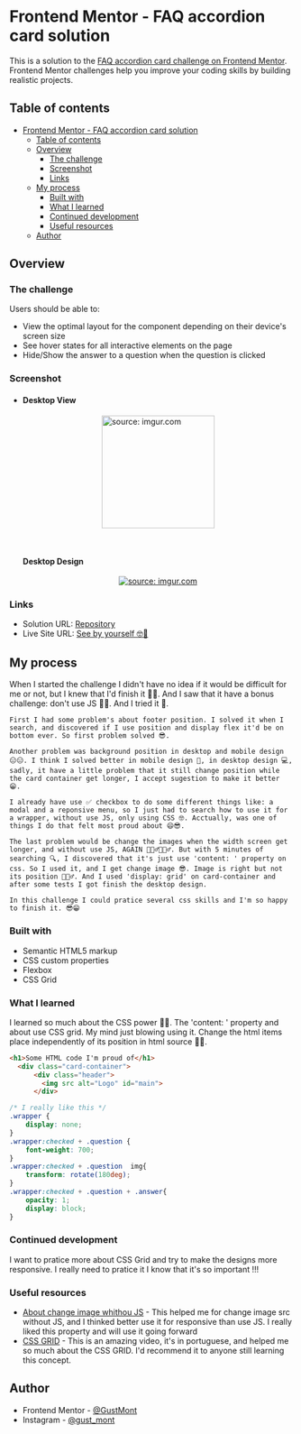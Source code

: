 # Frontend Mentor - FAQ accordion card solution

This is a solution to the [FAQ accordion card challenge on Frontend Mentor](https://www.frontendmentor.io/challenges/faq-accordion-card-XlyjD0Oam). Frontend Mentor challenges help you improve your coding skills by building realistic projects. 

## Table of contents

- [Frontend Mentor - FAQ accordion card solution](#frontend-mentor---faq-accordion-card-solution)
  - [Table of contents](#table-of-contents)
  - [Overview](#overview)
    - [The challenge](#the-challenge)
    - [Screenshot](#screenshot)
    - [Links](#links)
  - [My process](#my-process)
    - [Built with](#built-with)
    - [What I learned](#what-i-learned)
    - [Continued development](#continued-development)
    - [Useful resources](#useful-resources)
  - [Author](#author)
  

## Overview

### The challenge

Users should be able to:

- View the optimal layout for the component depending on their device's screen size
- See hover states for all interactive elements on the page
- Hide/Show the answer to a question when the question is clicked

### Screenshot

- #### Desktop View
    <div style="display: flex; justify-content: center; margin-bottom: 50px;">
      <a href="https://imgur.com/GgDpnwt"><img src="https://i.imgur.com/GgDpnwt.gif" title="source: imgur.com" / width="200"></a>
    </div>

    #### Desktop Design
    <div style="display: flex; justify-content: center; margin-top: 10px;">
      <a href="https://imgur.com/nv7pwHE"><img src="https://i.imgur.com/nv7pwHE.gif" title="source: imgur.com" /></a>
    </div>

### Links

- Solution URL: [Repository](https://github.com/GustavoMont/faq-accordion-card-main)
- Live Site URL: [See by yourself 🤓👀](https://gustavomont.github.io/faq-accordion-card-main/)

## My process
  When I started the challenge I didn't have no idea if it would be difficult for me or not, but I knew that I'd finish it 🧐😼. And I saw that it have a bonus challenge: don't use JS 🤔😲. And I tried it 🧐.
  
    First I had some problem's about footer position. I solved it when I search, and discovered if I use position and display flex it'd be on bottom ever. So first problem solved 😎.

    Another problem was background position in desktop and mobile design 😑😑. I think I solved better in mobile design 📱, in desktop design 💻, sadly, it have a little problem that it still change position while the card container get longer, I accept sugestion to make it better 😁.

    I already have use ✅ checkbox to do some different things like: a modal and a reponsive menu, so I just had to search how to use it for a wrapper, without use JS, only using CSS 🤓. Acctually, was one of things I do that felt most proud about 😄😎. 

    The last problem would be change the images when the width screen get longer, and without use JS, AGAIN 🤦🏽‍♂️🤦🏽‍♂️. But with 5 minutes of searching 🔍, I discovered that it's just use 'content: ' property on css. So I used it, and I get change image 😎. Image is right but not its position 🤦🏽‍♂️. And I used 'display: grid' on card-container and after some tests I got finish the desktop design. 

    In this challenge I could pratice several css skills and I'm so happy to finish it. 😎😁


### Built with

- Semantic HTML5 markup 
- CSS custom properties
- Flexbox
- CSS Grid
  
### What I learned

  I learned so much about the CSS power 🤯🤯. The 'content: ' property and about use CSS grid. My mind just blowing using it. Change the html items place independently of its position in html source 🤯🤓. 

```html
<h1>Some HTML code I'm proud of</h1>
  <div class="card-container">
      <div class="header">
        <img src alt="Logo" id="main">
      </div>
```

```css
/* I really like this */
.wrapper {
    display: none;
}
.wrapper:checked + .question {
    font-weight: 700;
}
.wrapper:checked + .question  img{
    transform: rotate(180deg);
}
.wrapper:checked + .question + .answer{
    opacity: 1;
    display: block;
} 
```
### Continued development

I want to pratice more about CSS Grid and try to make the designs more responsive.  I really need to pratice it I know that it's so important !!!

### Useful resources

- [About change image whithou JS](https://www.example.com) - This helped me for change image src without JS, and I thinked better use it for responsive than use JS. I really liked this property and will use it going forward
- [CSS GRID](https://www.example.com) - This is an amazing video, it's in portuguese, and helped me so much about the CSS GRID. I'd recommend it to anyone still learning this concept.  

## Author

- Frontend Mentor - [@GustMont](https://www.frontendmentor.io/profile/yourusername)
- Instagram - [@gust_mont](https://www.twitter.com/yourusername)



